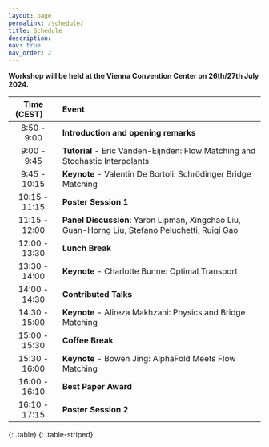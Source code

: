 ```yaml
---
layout: page
permalink: /schedule/
title: Schedule
description:
nav: true
nav_order: 2
---
```

**Workshop will be held at the Vienna Convention Center on 26th/27th July 2024.**
    

| **Time (CEST)** &nbsp; &nbsp; | **Event** |
| :-----:          | :------- |
| 8:50 - 9:00 | **Introduction and opening remarks** |
| 9:00 - 9:45 | **Tutorial** - Eric Vanden-Eijnden: Flow Matching and Stochastic Interpolants |
| 9:45 - 10:15 | **Keynote** - Valentin De Bortoli: Schrödinger Bridge Matching|
|10:15 - 11:15 | **Poster Session 1** |
|11:15 - 12:00 | **Panel Discussion**: Yaron Lipman, Xingchao Liu, Guan-Horng Liu, Stefano Peluchetti, Ruiqi Gao   |
|12:00 - 13:30 | **Lunch Break** |
|13:30 - 14:00 | **Keynote** - Charlotte Bunne: Optimal Transport |
|14:00 - 14:30 | **Contributed Talks** |
|14:30 - 15:00 | **Keynote** - Alireza Makhzani: Physics and Bridge Matching |
|15:00 - 15:30 | **Coffee Break**|
|15:30 - 16:00 | **Keynote** - Bowen Jing: AlphaFold Meets Flow Matching |
|16:00 - 16:10 | **Best Paper Award** |
|16:10 - 17:15 | **Poster Session 2** |
{: .table}
{: .table-striped}

<br>

<div style="text-align: center;">
  <img src="/assets/img/todo-v2.png" alt="" />
  <p></p>
</div>